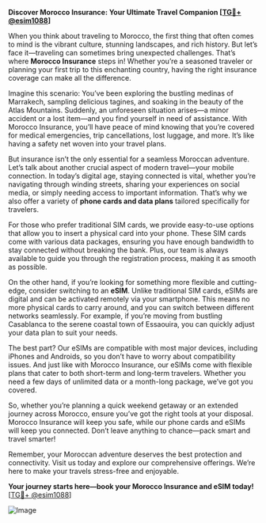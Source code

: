 **Discover Morocco Insurance: Your Ultimate Travel Companion [[TG💪+ @esim1088](https://t.me/s/esim1088)]**

When you think about traveling to Morocco, the first thing that often comes to mind is the vibrant culture, stunning landscapes, and rich history. But let’s face it—traveling can sometimes bring unexpected challenges. That’s where **Morocco Insurance** steps in! Whether you’re a seasoned traveler or planning your first trip to this enchanting country, having the right insurance coverage can make all the difference.

Imagine this scenario: You’ve been exploring the bustling medinas of Marrakech, sampling delicious tagines, and soaking in the beauty of the Atlas Mountains. Suddenly, an unforeseen situation arises—a minor accident or a lost item—and you find yourself in need of assistance. With Morocco Insurance, you’ll have peace of mind knowing that you’re covered for medical emergencies, trip cancellations, lost luggage, and more. It’s like having a safety net woven into your travel plans.

But insurance isn’t the only essential for a seamless Moroccan adventure. Let’s talk about another crucial aspect of modern travel—your mobile connection. In today’s digital age, staying connected is vital, whether you’re navigating through winding streets, sharing your experiences on social media, or simply needing access to important information. That’s why we also offer a variety of **phone cards and data plans** tailored specifically for travelers.

For those who prefer traditional SIM cards, we provide easy-to-use options that allow you to insert a physical card into your phone. These SIM cards come with various data packages, ensuring you have enough bandwidth to stay connected without breaking the bank. Plus, our team is always available to guide you through the registration process, making it as smooth as possible.

On the other hand, if you’re looking for something more flexible and cutting-edge, consider switching to an **eSIM**. Unlike traditional SIM cards, eSIMs are digital and can be activated remotely via your smartphone. This means no more physical cards to carry around, and you can switch between different networks seamlessly. For example, if you’re moving from bustling Casablanca to the serene coastal town of Essaouira, you can quickly adjust your data plan to suit your needs. 

The best part? Our eSIMs are compatible with most major devices, including iPhones and Androids, so you don’t have to worry about compatibility issues. And just like with Morocco Insurance, our eSIMs come with flexible plans that cater to both short-term and long-term travelers. Whether you need a few days of unlimited data or a month-long package, we’ve got you covered.

So, whether you’re planning a quick weekend getaway or an extended journey across Morocco, ensure you’ve got the right tools at your disposal. Morocco Insurance will keep you safe, while our phone cards and eSIMs will keep you connected. Don’t leave anything to chance—pack smart and travel smarter!

Remember, your Moroccan adventure deserves the best protection and connectivity. Visit us today and explore our comprehensive offerings. We’re here to make your travels stress-free and enjoyable. 

**Your journey starts here—book your Morocco Insurance and eSIM today!** [[TG💪+ @esim1088](https://t.me/s/esim1088)]  

![Image](https://i.postimg.cc/Y0z9fWf4/image.png)
